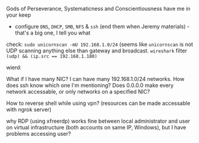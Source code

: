 Gods of Perseverance, Systematicness and Conscientiousness have me in your keep


- configure `DNS`, `DHCP`, `SMB`, `NFS` & `ssh` (end them when Jeremy materials) - that's a big one, I tell you what




check:
`sudo unicornscan -mU 192.168.1.0/24` (seems like `unicornscan` is not UDP scanning anything else than gateway and broadcast. `wireshark` filter `(udp) && (ip.src == 192.168.1.180)`


wierd:

What if I have many NIC? I can have many 192.168.1.0/24 networks. How does ssh know which one I'm mentioning?
Does 0.0.0.0 make every network accessable, or only networks on a specified NIC?

How to reverse shell while using vpn?
(resources can be made accessable with ngrok server)

why RDP (using xfreerdp) works fine between local administrator and user on virtual infrastructure (both accounts on same IP, Windows), but I have problems accessing user?